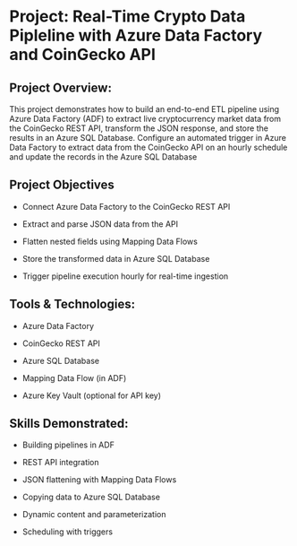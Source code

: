 # Project: Real-Time Crypto Data Pipleline with Azure Data Factory and CoinGecko API

## Project Overview:

This project demonstrates how to build an end-to-end ETL pipeline using Azure Data Factory (ADF) to extract live cryptocurrency market data from the CoinGecko REST API, transform the JSON response, and store the results in an Azure SQL Database. Configure an automated trigger in Azure Data Factory to extract data from the CoinGecko API on an hourly schedule and update the records in the Azure SQL Database

## Project Objectives 
- Connect Azure Data Factory to the CoinGecko REST API

- Extract and parse JSON data from the API

- Flatten nested fields using Mapping Data Flows

- Store the transformed data in Azure SQL Database

- Trigger pipeline execution hourly for real-time ingestion

## Tools & Technologies:
- Azure Data Factory

- CoinGecko REST API

- Azure SQL Database

- Mapping Data Flow (in ADF)

- Azure Key Vault (optional for API key)


## Skills Demonstrated:
- Building pipelines in ADF

- REST API integration

- JSON flattening with Mapping Data Flows

- Copying data to Azure SQL Database

- Dynamic content and parameterization

- Scheduling with triggers
